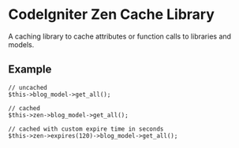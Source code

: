 CodeIgniter Zen Cache Library
=============================

A caching library to cache attributes or function calls to libraries and models.

Example
-------

	// uncached
	$this->blog_model->get_all();
	
	// cached
	$this->zen->blog_model->get_all();
	
	// cached with custom expire time in seconds
	$this->zen->expires(120)->blog_model->get_all();